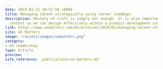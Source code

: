 ```yaml
---
date: 2019-01-21 20:57:58 +0000
title: Managing talent strategically using career roadmaps
description: Mastery of craft is simply not enough. It is also important to master the work
  context so we can design effectively within a product-development organization.
link: https://www.uxmatters.com/mt/archives/2019/01/managing-talent-strategically-using-career-roadmaps-1.php
site: UX Matters
image: "/assets/images/uxmatters.png"
category:
- UX leadership
type: Article
preview: ''
site_reference: _publications/ux-matters.md
---
```


